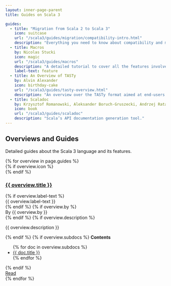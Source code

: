 ```yaml
---
layout: inner-page-parent
title: Guides on Scala 3

guides:
  - title: "Migration from Scala 2 to Scala 3"
    icon: suitcase
    url: "/scala3/guides/migration/compatibility-intro.html"
    description: "Everything you need to know about compatibility and migration to Scala 3."
  - title: Macros
    by: Nicolas Stucki
    icon: magic
    url: "/scala3/guides/macros"
    description: "A detailed tutorial to cover all the features involved in writing macros in Scala 3."
    label-text: feature
  - title: An Overview of TASTy
    by: Alvin Alexander
    icon: birthday-cake
    url: "/scala3/guides/tasty-overview.html"
    description: "An overview over the TASTy format aimed at end-users of the Scala language."
  - title: Scaladoc
    by: Krzysztof Romanowski, Aleksander Boruch-Gruszecki, Andrzej Ratajczak
    icon: book
    url: "/scala3/guides/scaladoc"
    description: "Scala’s API documentation generation tool."
---
```


<section class="full-width">
	<div class="wrap">
    <div class="content-primary overviews">
      <div class="inner-box toc-context">
        <h2>Overviews and Guides</h2>
        <p>
          Detailed guides about the Scala 3 language and its features.
        </p>
        <div class="card-group">
          {% for overview in page.guides %}
          <div class="white-card">
            <div class="card-wrap">
              <div class="card-header">
                {% if overview.icon %}
                <div class="card-avatar">
                  <div class="icon"><i class="fa fa-{{ overview.icon }}" aria-hidden="true"></i></div>
                </div>
                {% endif %}
                <a href="{{ overview.url }}"><h3>{{ overview.title }}</h3></a>
              </div>
              <div class="card-content">
                {% if overview.label-text %}<div class="tag" {% if overview.label-color %}style ="background: {{ overview.label-color }}"{% endif %}>{{ overview.label-text }}</div>{% endif %}
                {% if overview.by %}<div class="by">By {{ overview.by }}</div>{% endif %}
                {% if overview.description %}<p>{{ overview.description }}</p>{% endif %}
                {% if overview.subdocs %}
                <strong>Contents</strong>
                <ul class="subdocs">
                  {% for doc in overview.subdocs %}
                  <li><a href="{{ doc.url }}">{{ doc.title }}</a></li>
                  {% endfor %}
                </ul>
                {% endif %}
              </div>
            </div>
            <div class="card-footer">
              <a class="go-btn" href="{{ overview.url }}"><i class="fa fa-arrow-right" aria-hidden="true"></i> Read</a>
            </div>
          </div>
          {% endfor %}
        </div>
      </div>
    </div>
  </div>
</section>
